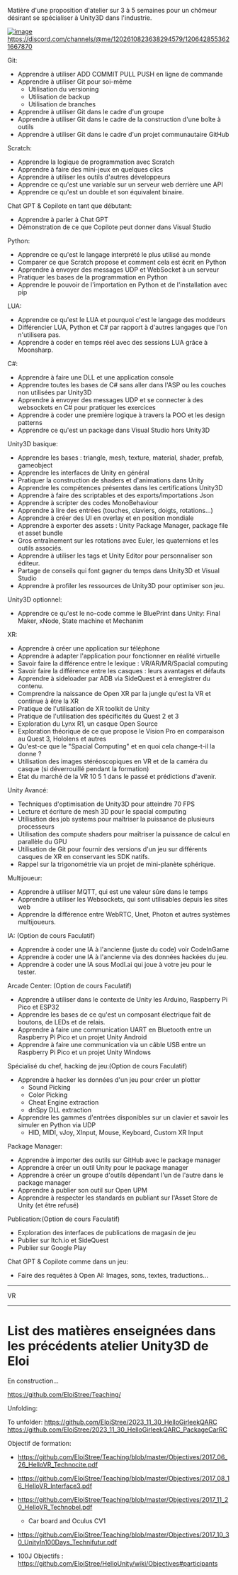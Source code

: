 Matière d'une proposition d'atelier sur 3 à 5 semaines pour un chômeur désirant se spécialiser à Unity3D dans l'industrie.

[![image](https://github.com/EloiStree/HelloRC/assets/20149493/4c5e109f-69e9-4a09-8621-83d6b4608dee)](https://discord.com/channels/@me/1202610823638294579/1206428553621667870)
https://discord.com/channels/@me/1202610823638294579/1206428553621667870


Git:
- Apprendre à utiliser ADD COMMIT PULL PUSH en ligne de commande
- Apprendre à utiliser Git pour soi-même
  - Utilisation du versioning
  - Utilisation de backup
  - Utilisation de branches
- Apprendre à utiliser Git dans le cadre d'un groupe
- Apprendre à utiliser Git dans le cadre de la construction d'une boîte à outils
- Apprendre à utiliser Git dans le cadre d'un projet communautaire GitHub

Scratch:
- Apprendre la logique de programmation avec Scratch
- Apprendre à faire des mini-jeux en quelques clics
- Apprendre à utiliser les outils d'autres développeurs
- Apprendre ce qu'est une variable sur un serveur web derrière une API
- Apprendre ce qu'est un double et son équivalent binaire.

Chat GPT & Copilote en tant que débutant:
- Apprendre à parler à Chat GPT
- Démonstration de ce que Copilote peut donner dans Visual Studio

Python:
- Apprendre ce qu'est le langage interprété le plus utilisé au monde
- Comparer ce que Scratch propose et comment cela est écrit en Python
- Apprendre à envoyer des messages UDP et WebSocket à un serveur
- Pratiquer les bases de la programmation en Python
- Apprendre le pouvoir de l'importation en Python et de l'installation avec pip

LUA:
- Apprendre ce qu'est le LUA et pourquoi c'est le langage des moddeurs
- Différencier LUA, Python et C# par rapport à d'autres langages que l'on n'utilisera pas.
- Apprendre à coder en temps réel avec des sessions LUA grâce à Moonsharp.

C#:
- Apprendre à faire une DLL et une application console
- Apprendre toutes les bases de C# sans aller dans l'ASP ou les couches non utilisées par Unity3D
- Apprendre à envoyer des messages UDP et se connecter à des websockets en C# pour pratiquer les exercices
- Apprendre à coder une première logique à travers la POO et les design patterns
- Apprendre ce qu'est un package dans Visual Studio hors Unity3D

Unity3D basique:
- Apprendre les bases : triangle, mesh, texture, material, shader, prefab, gameobject
- Apprendre les interfaces de Unity en général
- Pratiquer la construction de shaders et d'animations dans Unity
- Apprendre les compétences présentes dans les certifications Unity3D
- Apprendre à faire des scriptables et des exports/importations Json
- Apprendre à scripter des codes MonoBehaviour
- Apprendre à lire des entrées (touches, claviers, doigts, rotations...)
- Apprendre à créer des UI en overlay et en position mondiale
- Apprendre à exporter des assets : Unity Package Manager, package file et asset bundle
- Gros entraînement sur les rotations avec Euler, les quaternions et les outils associés.
- Apprendre à utiliser les tags et Unity Editor pour personnaliser son éditeur.
- Partage de conseils qui font gagner du temps dans Unity3D et Visual Studio
- Apprendre à profiler les ressources de Unity3D pour optimiser son jeu.

Unity3D optionnel:
- Apprendre ce qu'est le no-code comme le BluePrint dans Unity: Final Maker, xNode, State machine et Mechanim

XR:
- Apprendre à créer une application sur téléphone
- Apprendre à adapter l'application pour fonctionner en réalité virtuelle
- Savoir faire la différence entre le lexique : VR/AR/MR/Spacial computing
- Savoir faire la différence entre les casques : leurs avantages et défauts
- Apprendre à sideloader par ADB via SideQuest et à enregistrer du contenu.
- Comprendre la naissance de Open XR par la jungle qu'est la VR et continue à être la XR
- Pratique de l'utilisation de XR toolkit de Unity
- Pratique de l'utilisation des spécificités du Quest 2 et 3
- Exploration du Lynx R1, un casque Open Source
- Exploration théorique de ce que propose le Vision Pro en comparaison au Quest 3, Hololens et autres
- Qu'est-ce que le "Spacial Computing" et en quoi cela change-t-il la donne ?
- Utilisation des images stéréoscopiques en VR et de la caméra du casque (si déverrouillé pendant la formation)
- État du marché de la VR 10 5 1 dans le passé et prédictions d'avenir.

Unity Avancé:
- Techniques d'optimisation de Unity3D pour atteindre 70 FPS
- Lecture et écriture de mesh 3D pour le spacial computing
- Utilisation des job systems pour maîtriser la puissance de plusieurs processeurs
- Utilisation des compute shaders pour maîtriser la puissance de calcul en parallèle du GPU
- Utilisation de Git pour fournir des versions d'un jeu sur différents casques de XR en conservant les SDK natifs.
- Rappel sur la trigonométrie via un projet de mini-planète sphérique.

Multijoueur:
- Apprendre à utiliser MQTT, qui est une valeur sûre dans le temps
- Apprendre à utiliser les Websockets, qui sont utilisables depuis les sites web
- Apprendre la différence entre WebRTC, Unet, Photon et autres systèmes multijoueurs.

IA: (Option de cours Faculatif)
- Apprendre à coder une IA à l'ancienne (juste du code) voir CodeInGame
- Apprendre à coder une IA à l'ancienne via des données hackées du jeu.
- Apprendre à coder une IA sous Modl.ai qui joue à votre jeu pour le tester.

Arcade Center: (Option de cours Faculatif)
- Apprendre à utiliser dans le contexte de Unity les Arduino, Raspberry Pi Pico et ESP32
- Apprendre les bases de ce qu'est un composant électrique fait de boutons, de LEDs et de relais.
- Apprendre à faire une communication UART en Bluetooth entre un Raspberry Pi Pico et un projet Unity Android
- Apprendre à faire une communication via un câble USB entre un Raspberry Pi Pico et un projet Unity Windows

Spécialisé du chef, hacking de jeu:(Option de cours Faculatif)
- Apprendre à hacker les données d'un jeu pour créer un plotter
  - Sound Picking
  - Color Picking
  - Cheat Engine extraction
  - dnSpy DLL extraction
- Apprendre les gammes d'entrées disponibles sur un clavier et savoir les simuler en Python via UDP
  - HID, MIDI, vJoy, XInput, Mouse, Keyboard, Custom XR Input

Package Manager:
- Apprendre à importer des outils sur GitHub avec le package manager
- Apprendre à créer un outil Unity pour le package manager
- Apprendre à créer un groupe d'outils dépendant l'un de l'autre dans le package manager
- Apprendre à publier son outil sur Open UPM
- Apprendre à respecter les standards en publiant sur l'Asset Store de Unity (et être refusé)

Publication:(Option de cours Faculatif)
- Exploration des interfaces de publications de magasin de jeu
- Publier sur Itch.io et SideQuest
- Publier sur Google Play

Chat GPT & Copilote comme dans un jeu:
- Faire des requêtes à Open AI: Images, sons, textes, traductions...


-----------------------------------------------------------------------

VR

-----------------------------------------------------------------------

# List des matières enseignées dans les précédents atelier Unity3D de Eloi

En construction...

https://github.com/EloiStree/Teaching/


Unfolding:



To unfolder:
https://github.com/EloiStree/2023_11_30_HelloGirleekQARC
https://github.com/EloiStree/2023_11_30_HelloGirleekQARC_PackageCarRC


Objectif de formation: 
- https://github.com/EloiStree/Teaching/blob/master/Objectives/2017_06_26_HelloVR_Technocite.pdf
- https://github.com/EloiStree/Teaching/blob/master/Objectives/2017_08_16_HelloVR_Interface3.pdf
- https://github.com/EloiStree/Teaching/blob/master/Objectives/2017_11_20_HelloVR_Technobel.pdf
  - Car board and Oculus CV1 
- https://github.com/EloiStree/Teaching/blob/master/Objectives/2017_10_30_UnityIn100Days_Technifutur.pdf


- 100J Objectifs : https://github.com/EloiStree/HelloUnity/wiki/Objectives#participants
